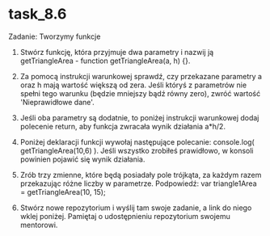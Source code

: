 # task_8.6

Zadanie: Tworzymy funkcje

1.  Stwórz funkcję, która przyjmuje dwa parametry i nazwij ją getTriangleArea - function getTriangleArea(a, h) {}.

2.  Za pomocą instrukcji warunkowej sprawdź, czy przekazane parametry a oraz h mają wartość większą od zera. Jeśli któryś z parametrów nie spełni tego warunku (będzie mniejszy bądź równy zero), zwróć wartość 'Nieprawidłowe dane'.

3.  Jeśli oba parametry są dodatnie, to poniżej instrukcji warunkowej dodaj polecenie return, aby funkcja zwracała wynik działania a*h/2.

4.  Poniżej deklaracji funkcji wywołaj następujące polecanie: console.log( getTriangleArea(10,6) ). Jeśli wszystko zrobiłeś prawidłowo, w konsoli powinien pojawić się wynik działania.

5.  Zrób trzy zmienne, które będą posiadały pole trójkąta, za każdym razem przekazując różne liczby w parametrze. Podpowiedź: var triangle1Area = getTriangleArea(10, 15);

6.  Stwórz nowe repozytorium i wyślij tam swoje zadanie, a link do niego wklej poniżej. Pamiętaj o udostępnieniu repozytorium swojemu mentorowi.